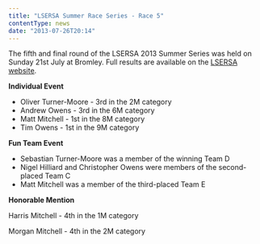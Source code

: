 ```yaml
---
title: "LSERSA Summer Race Series - Race 5"
contentType: news
date: "2013-07-26T20:14"
---
```


The fifth and final round of the LSERSA 2013 Summer Series was held on Sunday 21st July at 
Bromley. Full results are available on the [LSERSA website](http://www.lsersa.org/races13/index.html#results).

**Individual Event**
* Oliver Turner-Moore - 3rd in the 2M category
* Andrew Owens - 3rd in the 6M category
* Matt Mitchell - 1st in the 8M category
* Tim Owens - 1st in the 9M category

**Fun Team Event**
* Sebastian Turner-Moore was a member of the winning Team D
* Nigel Hilliard and Christopher Owens were members of the second-placed Team C
* Matt Mitchell was a member of the third-placed Team E

**Honorable Mention**

Harris Mitchell - 4th in the 1M category

Morgan Mitchell - 4th in the 2M category
